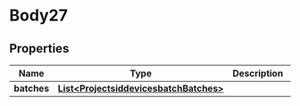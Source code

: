 
# Body27

## Properties
Name | Type | Description | Notes
------------ | ------------- | ------------- | -------------
**batches** | [**List&lt;ProjectsiddevicesbatchBatches&gt;**](ProjectsiddevicesbatchBatches.md) |  |  [optional]



